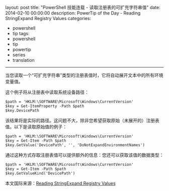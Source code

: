 ﻿layout: post
title: "PowerShell 技能连载 - 读取注册表的可扩充字符串值"
date: 2014-02-10 00:00:00
description: PowerTip of the Day - Reading StringExpand Registry Values
categories:
- powershell
- tip
tags:
- powershell
- tip
- powertip
- series
- translation
---
当您读取一个“可扩充字符串”类型的注册表值时，它将自动展开文本中的所有环境变量值。

这个例子将从注册表中读取系统设备路径：

	$path = 'HKLM:\SOFTWARE\Microsoft\Windows\CurrentVersion'
	$key = Get-ItemProperty -Path $path
	$key.DevicePath

该结果将是实际的路径。这问题不大，除非您希望获取原始（未展开的）注册表值。以下是读取原始值的例子：

	$path = 'HKLM:\SOFTWARE\Microsoft\Windows\CurrentVersion'
	$key = Get-Item -Path $path
	$key.GetValue('DevicePath', '', 'DoNotExpandEnvironmentNames')

通过这种方式存取注册表值可以提供额外的信息：您还可以获取该值的数据类型：

	$path = 'HKLM:\SOFTWARE\Microsoft\Windows\CurrentVersion'
	$key = Get-Item -Path $path
	$key.GetValueKind('DevicePath')

<!--more-->
本文国际来源：[Reading StringExpand Registry Values](http://community.idera.com/powershell/powertips/b/tips/posts/reading-stringexpand-registry-values)
